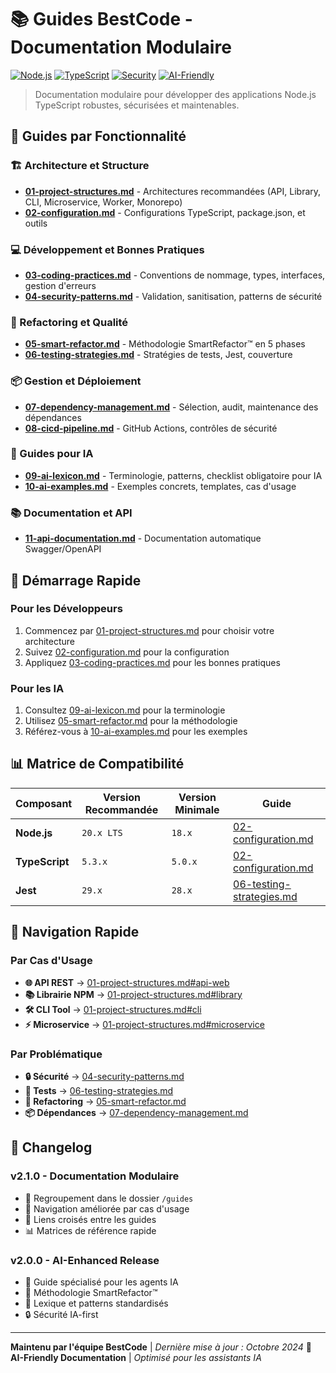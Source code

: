 # 📚 Guides BestCode - Documentation Modulaire

[![Node.js](https://img.shields.io/badge/Node.js-18%2B-green?logo=node.js)](https://nodejs.org/)
[![TypeScript](https://img.shields.io/badge/TypeScript-5.0%2B-blue?logo=typescript)](https://www.typescriptlang.org/)
[![Security](https://img.shields.io/badge/Security-Best%20Practices-red?logo=security)](https://nodejs.org/en/security/)
[![AI-Friendly](https://img.shields.io/badge/AI-Friendly-purple?logo=openai)](https://github.com/GerardFevill/best-code)

> Documentation modulaire pour développer des applications Node.js TypeScript robustes, sécurisées et maintenables.

## 🎯 Guides par Fonctionnalité

### 🏗️ Architecture et Structure
- **[01-project-structures.md](./01-project-structures.md)** - Architectures recommandées (API, Library, CLI, Microservice, Worker, Monorepo)
- **[02-configuration.md](./02-configuration.md)** - Configurations TypeScript, package.json, et outils

### 💻 Développement et Bonnes Pratiques  
- **[03-coding-practices.md](./03-coding-practices.md)** - Conventions de nommage, types, interfaces, gestion d'erreurs
- **[04-security-patterns.md](./04-security-patterns.md)** - Validation, sanitisation, patterns de sécurité

### 🧬 Refactoring et Qualité
- **[05-smart-refactor.md](./05-smart-refactor.md)** - Méthodologie SmartRefactor™ en 5 phases
- **[06-testing-strategies.md](./06-testing-strategies.md)** - Stratégies de tests, Jest, couverture

### 📦 Gestion et Déploiement
- **[07-dependency-management.md](./07-dependency-management.md)** - Sélection, audit, maintenance des dépendances
- **[08-cicd-pipeline.md](./08-cicd-pipeline.md)** - GitHub Actions, contrôles de sécurité

### 🤖 Guides pour IA
- **[09-ai-lexicon.md](./09-ai-lexicon.md)** - Terminologie, patterns, checklist obligatoire pour IA
- **[10-ai-examples.md](./10-ai-examples.md)** - Exemples concrets, templates, cas d'usage

### 📚 Documentation et API
- **[11-api-documentation.md](./11-api-documentation.md)** - Documentation automatique Swagger/OpenAPI

## 🚀 Démarrage Rapide

### Pour les Développeurs
1. Commencez par [01-project-structures.md](./01-project-structures.md) pour choisir votre architecture
2. Suivez [02-configuration.md](./02-configuration.md) pour la configuration
3. Appliquez [03-coding-practices.md](./03-coding-practices.md) pour les bonnes pratiques

### Pour les IA
1. Consultez [09-ai-lexicon.md](./09-ai-lexicon.md) pour la terminologie
2. Utilisez [05-smart-refactor.md](./05-smart-refactor.md) pour la méthodologie
3. Référez-vous à [10-ai-examples.md](./10-ai-examples.md) pour les exemples

## 📊 Matrice de Compatibilité

| Composant | Version Recommandée | Version Minimale | Guide |
|-----------|-------------------|------------------|-------|
| **Node.js** | `20.x LTS` | `18.x` | [02-configuration.md](./02-configuration.md) |
| **TypeScript** | `5.3.x` | `5.0.x` | [02-configuration.md](./02-configuration.md) |
| **Jest** | `29.x` | `28.x` | [06-testing-strategies.md](./06-testing-strategies.md) |

## 🎯 Navigation Rapide

### Par Cas d'Usage
- **🌐 API REST** → [01-project-structures.md#api-web](./01-project-structures.md#-serveur-apiweb-express-fastify-etc)
- **📚 Librairie NPM** → [01-project-structures.md#library](./01-project-structures.md#-librairie-npm)
- **🛠️ CLI Tool** → [01-project-structures.md#cli](./01-project-structures.md#️-cli-tool)
- **⚡ Microservice** → [01-project-structures.md#microservice](./01-project-structures.md#-microservice)

### Par Problématique
- **🔒 Sécurité** → [04-security-patterns.md](./04-security-patterns.md)
- **🧪 Tests** → [06-testing-strategies.md](./06-testing-strategies.md)
- **🔄 Refactoring** → [05-smart-refactor.md](./05-smart-refactor.md)
- **📦 Dépendances** → [07-dependency-management.md](./07-dependency-management.md)

## 📝 Changelog

### v2.1.0 - Documentation Modulaire
- 📂 Regroupement dans le dossier `/guides`
- 🎯 Navigation améliorée par cas d'usage
- 🔗 Liens croisés entre les guides
- 📊 Matrices de référence rapide

### v2.0.0 - AI-Enhanced Release
- 🤖 Guide spécialisé pour les agents IA
- 🧬 Méthodologie SmartRefactor™
- 📘 Lexique et patterns standardisés
- 🔒 Sécurité IA-first

---

**Maintenu par l'équipe BestCode** | *Dernière mise à jour : Octobre 2024*
**🤖 AI-Friendly Documentation** | *Optimisé pour les assistants IA*

